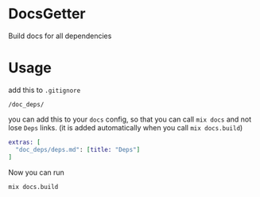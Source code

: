 # DocsGetter

Build docs for all dependencies

<!-- ## Installation -->
<!--  -->
<!-- If [available in Hex](https://hex.pm/docs/publish), the package can be installed -->
<!-- by adding `docs_getter` to your list of dependencies in `mix.exs`: -->
<!--  -->
<!-- ```elixir -->
<!-- def deps do -->
<!--   [ -->
<!--     {:docs_getter, "~> 0.1.0"} -->
<!--   ] -->
<!-- end -->
<!-- ``` -->

# Usage

add this to `.gitignore`
```
/doc_deps/
```

you can add this to your `docs` config, so that you can call `mix docs` and not lose `Deps` links. (it is added automatically when you call `mix docs.build`)

```elixir
extras: [
  "doc_deps/deps.md": [title: "Deps"]
]
```

Now you can run 
```
mix docs.build
```

<!-- Documentation can be generated with [ExDoc](https://github.com/elixir-lang/ex_doc) -->
<!-- and published on [HexDocs](https://hexdocs.pm). Once published, the docs can -->
<!-- be found at [https://hexdocs.pm/docs_getter](https://hexdocs.pm/docs_getter). -->
<!--  -->
